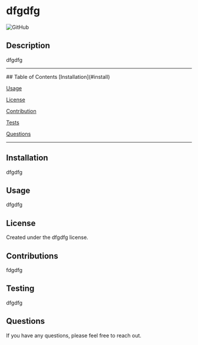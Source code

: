 # dfgdfg
  ![GitHub](https://img.shields.io/github/license/undefined/undefined?color=39%2C%20255%2C%200%20&style=for-the-badge)
  ## Description
  dfgdfg
  <hr>
  ## Table of Contents
  [Installation](#install)

  [Usage](#usage)

  [License](#license)

  [Contribution](#contribute)

  [Tests](#tests)

  [Questions](#questions)
  <hr>
  
  ## Installation
  dfgdfg
  ## Usage
  dfgdfg
  ## License
  Created under the dfgdfg license.
  ## Contributions
  fdgdfg
  ## Testing
  dfgdfg
  ## Questions
  If you have any questions, please feel free to reach out. <br>  
  